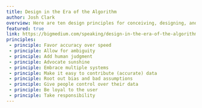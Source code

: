 ```yaml
---
title: Design in the Era of the Algorithm
author: Josh Clark
overview: Here are ten design principles for conceiving, designing, and managing data-driven products.
featured: true
link: https://bigmedium.com/speaking/design-in-the-era-of-the-algorithm.html
principles:
 - principle: Favor accuracy over speed
 - principle: Allow for ambiguity
 - principle: Add human judgment
 - principle: Advocate sunshine
 - principle: Embrace multiple systems
 - principle: Make it easy to contribute (accurate) data
 - principle: Root out bias and bad assumptions
 - principle: Give people control over their data
 - principle: Be loyal to the user
 - principle: Take responsibility
---
```

